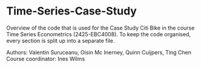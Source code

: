 # Time-Series-Case-Study

Overview of the code that is used for the Case Study Citi Bike in the course Time Series Econometrics (2425-EBC4008). To keep the code organised, every section is split up into a separate file.

Authors: Valentin Suruceanu, Oisin Mc Inerney, Quinn Cuijpers, Ting Chen
Course coordinator: Ines Wilms
